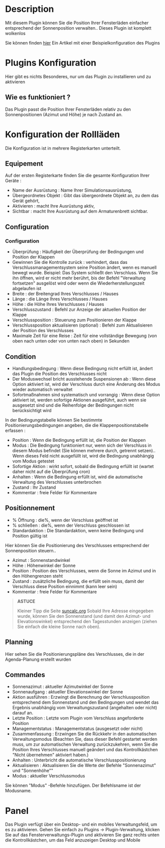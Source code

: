 # Description

Mit diesem Plugin können Sie die Position Ihrer Fensterläden einfacher entsprechend der Sonnenposition verwalten.. Dieses Plugin ist komplett wolkenlos

Sie können finden [hier](https://www.jeedom.com/blog/?p=4310) Ein Artikel mit einer Beispielkonfiguration des Plugins

# Plugins Konfiguration

Hier gibt es nichts Besonderes, nur um das Plugin zu installieren und zu aktivieren

## Wie es funktioniert ?

Das Plugin passt die Position Ihrer Fensterläden relativ zu den Sonnenpositionen (Azimut und Höhe) je nach Zustand an.

# Konfiguration der Rollläden

Die Konfiguration ist in mehrere Registerkarten unterteilt.

## Equipement

Auf der ersten Registerkarte finden Sie die gesamte Konfiguration Ihrer Geräte :

- Name der Ausrüstung : Name Ihrer Simulationsausrüstung,
- Übergeordnetes Objekt : Gibt das übergeordnete Objekt an, zu dem das Gerät gehört,
- Aktivieren : macht Ihre Ausrüstung aktiv,
- Sichtbar : macht Ihre Ausrüstung auf dem Armaturenbrett sichtbar.


## Configuration

### Configuration

- Überprüfung : Häufigkeit der Überprüfung der Bedingungen und Position der Klappen
- Gewinnen Sie die Kontrolle zurück : verhindert, dass das Verschlussmanagementsystem seine Position ändert, wenn es manuell bewegt wurde. Beispiel: Das System schließt den Verschluss. Wenn Sie ihn öffnen, wird er nicht mehr berührt, bis der Befehl "Verwaltung fortsetzen" ausgelöst wird oder wenn die Wiederherstellungszeit abgelaufen ist
- Breite : der Breitengrad Ihres Verschlusses / Hauses
- Länge : die Länge Ihres Verschlusses / Hauses
- Höhe : die Höhe Ihres Verschlusses / Hauses
- Verschlusszustand : Befehl zur Anzeige der aktuellen Position der Klappe
- Verschlussposition : Steuerung zum Positionieren der Klappe
- Verschlussposition aktualisieren (optional) : Befehl zum Aktualisieren der Position des Verschlusses
- Maximale Zeit für eine Reise : Zeit für eine vollständige Bewegung (von oben nach unten oder von unten nach oben) in Sekunden

## Condition

- Handlungsbedingung : Wenn diese Bedingung nicht erfüllt ist, ändert das Plugin die Position des Verschlusses nicht
- Der Moduswechsel bricht ausstehende Suspensionen ab : Wenn diese Option aktiviert ist, wird der Verschluss durch eine Änderung des Modus wieder automatisch verwaltet
- Sofortmaßnahmen sind systematisch und vorrangig : Wenn diese Option aktiviert ist, werden sofortige Aktionen ausgeführt, auch wenn sie ausgesetzt sind und die Reihenfolge der Bedingungen nicht berücksichtigt wird


In der Bedingungstabelle können Sie bestimmte Positionierungsbedingungen angeben, die die Klappenpositionstabelle erfassen :
- Position : Wenn die Bedingung erfüllt ist, die Position der Klappen
- Modus : Die Bedingung funktioniert nur, wenn sich der Verschluss in diesem Modus befindet (Sie können mehrere durch, getrennt setzen).. Wenn dieses Feld nicht ausgefüllt ist, wird die Bedingung unabhängig vom Modus getestet
- Sofortige Aktion : wirkt sofort, sobald die Bedingung erfüllt ist (wartet daher nicht auf die Überprüfung cron)
- Anhalten : Wenn die Bedingung erfüllt ist, wird die automatische Verwaltung des Verschlusses unterbrochen
- Zustand : Ihr Zustand
- Kommentar : freie Felder für Kommentare

## Positionnement

- % Öffnung : die%, wenn der Verschluss geöffnet ist
- % schließen : die%, wenn der Verschluss geschlossen ist
- Standardaktion : Die Standardaktion, wenn keine Bedingung und Position gültig ist

Hier können Sie die Positionierung des Verschlusses entsprechend der Sonnenposition steuern..

- Azimut : Sonnenstandwinkel
- Höhe : Höhenwinkel der Sonne
- Position : Position des Verschlusses, wenn die Sonne im Azimut und in den Höhengrenzen steht
- Zustand : zusätzliche Bedingung, die erfüllt sein muss, damit der Verschluss diese Position einnimmt (kann leer sein)
- Kommentar : freie Felder für Kommentare

>**ASTUCE**
>
>Kleiner Tipp die Seite [suncalc.org](https://www.suncalc.org) Sobald Ihre Adresse eingegeben wurde, können Sie den Sonnenstand (und damit den Azimut- und Elevationswinkel) entsprechend den Tagesstunden anzeigen (ziehen Sie einfach die kleine Sonne nach oben).

## Planning

Hier sehen Sie die Positionierungspläne des Verschlusses, die in der Agenda-Planung erstellt wurden

## Commandes

- Sonnenazimut : aktueller Azimutwinkel der Sonne
- Sonnenaufgang : aktueller Elevationswinkel der Sonne
- Aktion ausführen : Erzwingt die Berechnung der Verschlussposition entsprechend dem Sonnenstand und den Bedingungen und wendet das Ergebnis unabhängig vom Verwaltungszustand (angehalten oder nicht) darauf an.
- Letzte Position : Letzte vom Plugin vom Verschluss angeforderte Position
- Managementstatus : Managementstatus (ausgesetzt oder nicht)
- Zusammenfassung : Erzwingen Sie die Rückkehr in den automatischen Verwaltungsmodus (Beachten Sie, dass dieser Befehl gestartet werden muss, um zur automatischen Verwaltung zurückzukehren, wenn Sie die Position Ihres Verschlusses manuell geändert und das Kontrollkästchen "Nicht übernehmen" aktiviert haben.)
- Anhalten : Unterbricht die automatische Verschlusspositionierung
- Aktualisieren : Aktualisieren Sie die Werte der Befehle "Sonnenazimut" und "Sonnenhöhe""
- Modus : aktueller Verschlussmodus

Sie können "Modus" -Befehle hinzufügen. Der Befehlsname ist der Modusname.

# Panel

Das Plugin verfügt über ein Desktop- und ein mobiles Verwaltungsfeld, um es zu aktivieren. Gehen Sie einfach zu Plugins -> Plugin-Verwaltung, klicken Sie auf das Fensterverwaltungs-Plugin und aktivieren Sie ganz rechts unten die Kontrollkästchen, um das Feld anzuzeigen Desktop und Mobile
